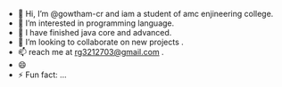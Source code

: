 - 👋 Hi, I’m @gowtham-cr and iam a student of amc enjineering college.
- 👀 I’m interested in   programming language.
- 🌱 I have finished java core and advanced.
- 💞️ I’m looking to collaborate on new projects .
- 📫  reach me  at rg3212703@gmail.com .
- 😄 
- ⚡ Fun fact: ...

<!---
gowtham-cr/gowtham-cr is a ✨ special ✨ repository because its `README.md` (this file) appears on your GitHub profile.
You can click the Preview link to take a look at your changes.
--->
